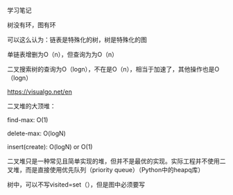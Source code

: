 学习笔记

树没有环，图有环

可以这么认为：链表是特殊化的树，树是特殊化的图

单链表增删为O（n），但查询为为O（n）

二叉搜索树的查询为O（logn），不在是O（n），相当于加速了，其他操作也是O（logn）

https://visualgo.net/en

二叉堆的大顶堆：

find-max: O(1)

delete-max: O(logN)

insert(create): O(logN) or O(1)

二叉堆只是一种常见且简单实现的堆，但并不是最优的实现。实际工程并不使用二叉堆，而是直接使用优先队列（priority queue）（Python中的heapq库）

树中，可以不写visited=set（），但是图中必须要写